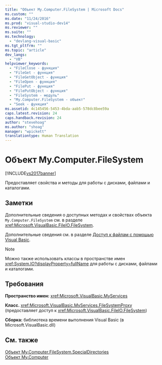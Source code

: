 ```yaml
---
title: "Объект My.Computer.FileSystem | Microsoft Docs"
ms.custom: ""
ms.date: "11/24/2016"
ms.prod: "visual-studio-dev14"
ms.reviewer: ""
ms.suite: ""
ms.technology: 
  - "devlang-visual-basic"
ms.tgt_pltfrm: ""
ms.topic: "article"
dev_langs: 
  - "VB"
helpviewer_keywords: 
  - "FileClose - функция"
  - "FileGet - функция"
  - "FileGetObject - функция"
  - "FileOpen - функция"
  - "FilePut - функция"
  - "FilePutObject - функция"
  - "FileSystem - модуль"
  - "My.Computer.FileSystem - объект"
  - "Seek - функция"
ms.assetid: 4c145456-5453-4bda-aab5-578dc8bee59a
caps.latest.revision: 24
caps.handback.revision: 24
author: "stevehoag"
ms.author: "shoag"
manager: "wpickett"
translationtype: Human Translation
---
```

# Объект My.Computer.FileSystem
[!INCLUDE[vs2017banner](../../../csharp/includes/vs2017banner.md)]

Предоставляет свойства и методы для работы с дисками, файлами и каталогами.  
  
## Заметки  
 Дополнительные сведения о доступных методах и свойствах объекта `My.Computer.FileSystem` см. в разделе <xref:Microsoft.VisualBasic.FileIO.FileSystem>.  
  
 Дополнительные сведения см. в разделе [Доступ к файлам с помощью Visual Basic](../../../visual-basic/developing-apps/programming/drives-directories-files/file-access.md).  
  
> [!NOTE]
>  Можно также использовать классы в пространстве имен <xref:System.IO?displayProperty=fullName> для работы с дисками, файлами и каталогами.  
  
## Требования  
 **Пространство имен:** <xref:Microsoft.VisualBasic.MyServices>  
  
 **Класс.** <xref:Microsoft.VisualBasic.MyServices.FileSystemProxy> \(предоставляет доступ к <xref:Microsoft.VisualBasic.FileIO.FileSystem>\)  
  
 **Сборка:** библиотека времени выполнения Visual Basic \(в Microsoft.VisualBasic.dll\)  
  
## См. также  
 [Объект My.Computer.FileSystem.SpecialDirectories](../../../visual-basic/language-reference/objects/my-computer-filesystem-specialdirectories-object.md)   
 [Объект My.Computer](../../../visual-basic/language-reference/objects/my-computer-object.md)